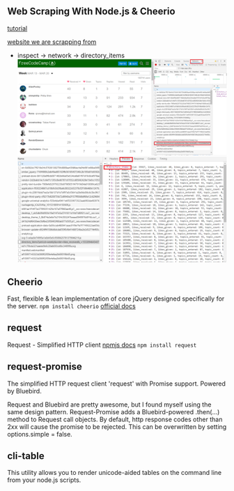 ## Web Scraping With Node.js & Cheerio

[tutorial](https://www.youtube.com/watch?v=eUYMiztBEdY)

[website we are scrapping from](https://www.freecodecamp.org/forum/u)

 - inspect -> network -> directory_items 
 ![Network](img/screenshot_1.png)
 ![Preview](img/Screenshot_2.png)

## Cheerio

Fast, flexible & lean implementation of core jQuery designed specifically for the server.
`npm install cheerio`
[official docs](https://github.com/cheeriojs/cheerio)

## request

Request - Simplified HTTP client
[npmjs docs](https://www.npmjs.com/package/request)
`npm install request`

## request-promise

The simplified HTTP request client 'request' with Promise support. Powered by Bluebird.

Request and Bluebird are pretty awesome, but I found myself using the same design pattern. Request-Promise adds a Bluebird-powered .then(...) method to Request call objects. By default, http response codes other than 2xx will cause the promise to be rejected. This can be overwritten by setting options.simple = false.

## cli-table
This utility allows you to render unicode-aided tables on the command line from your node.js scripts.


